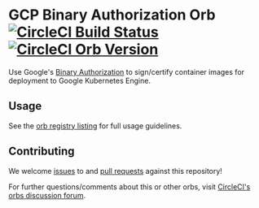 # GCP Binary Authorization Orb [![CircleCI Build Status](https://circleci.com/gh/CircleCI-Public/gcp-binary-authorization-orb.svg?style=shield "CircleCI Build Status")](https://circleci.com/gh/CircleCI-Public/gcp-binary-authorization-orb) [![CircleCI Orb Version](https://img.shields.io/badge/endpoint.svg?url=https://badges.circleci.io/orb/circleci/gcp-binary-authorization)](https://circleci.com/orbs/registry/orb/circleci/gcp-binary-authorizationi)

Use Google's [Binary Authorization](https://cloud.google.com/binary-authorization) to sign/certify container images for deployment to Google Kubernetes Engine.

## Usage

See the [orb registry listing](http://circleci.com/orbs/registry/orb/circleci/gcp-binary-authorization) for full usage guidelines.

## Contributing

We welcome [issues](https://github.com/CircleCI-Public/gcp-binary-authorization-orb/issues) to and [pull requests](https://github.com/CircleCI-Public/gcp-binary-authorization-orb/pulls) against this repository!

For further questions/comments about this or other orbs, visit [CircleCI's orbs discussion forum](https://discuss.circleci.com/c/orbs).
